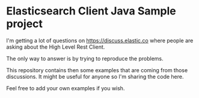 # Elasticsearch Client Java Sample project

I'm getting a lot of questions on https://discuss.elastic.co where
people are asking about the High Level Rest Client.

The only way to answer is by trying to reproduce the problems.

This repository contains then some examples that are coming from those
discussions. It might be useful for anyone so I'm sharing the code here.

Feel free to add your own examples if you wish.
